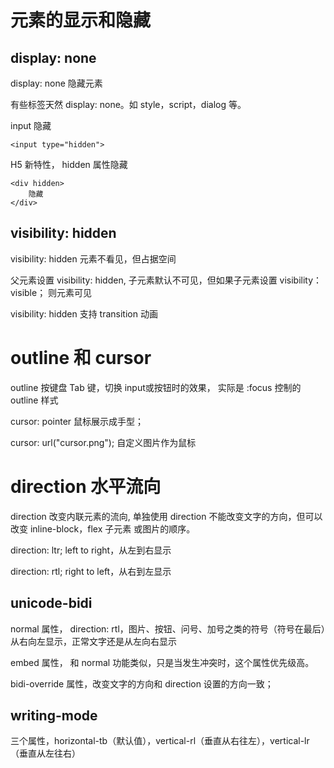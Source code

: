 # 元素的显示和隐藏

## display: none

display: none 隐藏元素

有些标签天然 display: none。如 style，script，dialog 等。

input 隐藏

    <input type="hidden">

H5 新特性， hidden 属性隐藏

    <div hidden>
        隐藏
    </div>

## visibility: hidden

visibility: hidden 元素不看见，但占据空间

父元素设置 visibility: hidden, 子元素默认不可见，但如果子元素设置 visibility：visible； 则元素可见

visibility: hidden 支持 transition 动画

# outline 和 cursor

outline 按键盘 Tab 键，切换 input或按钮时的效果， 实际是 :focus 控制的 outline 样式

cursor: pointer 鼠标展示成手型；

cursor: url("cursor.png"); 自定义图片作为鼠标

# direction 水平流向

direction 改变内联元素的流向, 单独使用 direction 不能改变文字的方向，但可以改变 inline-block，flex 子元素 或图片的顺序。

direction: ltr; left to right，从左到右显示

direction: rtl; right to left，从右到左显示

## unicode-bidi

normal 属性， direction: rtl，图片、按钮、问号、加号之类的符号（符号在最后）从右向左显示，正常文字还是从左向右显示

embed 属性， 和 normal 功能类似，只是当发生冲突时，这个属性优先级高。

bidi-override 属性，改变文字的方向和 direction 设置的方向一致；

## writing-mode

三个属性，horizontal-tb（默认值），vertical-rl（垂直从右往左），vertical-lr（垂直从左往右）



